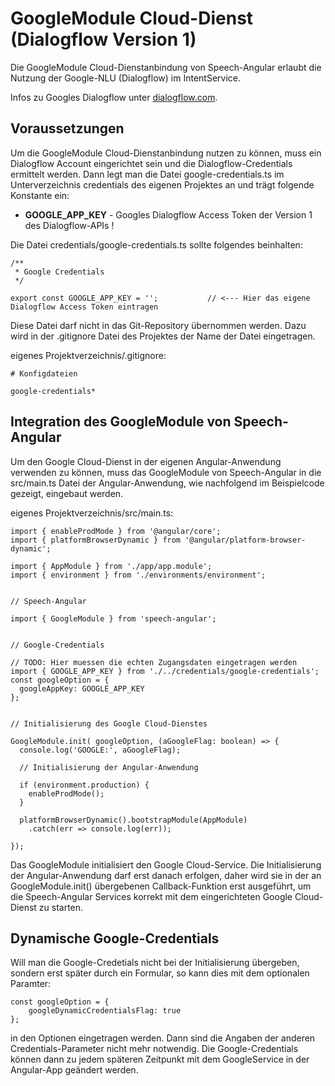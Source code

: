# GoogleModule Cloud-Dienst (Dialogflow Version 1)

Die GoogleModule Cloud-Dienstanbindung von Speech-Angular erlaubt die Nutzung der Google-NLU (Dialogflow) im IntentService.

Infos zu Googles Dialogflow unter [dialogflow.com](https://dialogflow.com/).


## Voraussetzungen

Um die GoogleModule Cloud-Dienstanbindung nutzen zu können, muss ein Dialogflow Account eingerichtet sein und die Dialogflow-Credentials ermittelt werden. Dann legt man die Datei google-credentials.ts im Unterverzeichnis credentials des eigenen Projektes an und trägt folgende Konstante ein:

* **GOOGLE_APP_KEY** - Googles Dialogflow Access Token der Version 1 des Dialogflow-APIs !


Die Datei credentials/google-credentials.ts sollte folgendes beinhalten:

	/**
	 * Google Credentials
	 */
	
	export const GOOGLE_APP_KEY = ''; 			// <--- Hier das eigene Dialogflow Access Token eintragen
	

Diese Datei darf nicht in das Git-Repository übernommen werden. Dazu wird in der .gitignore Datei des Projektes der Name der Datei eingetragen.

eigenes Projektverzeichnis/.gitignore:
 
	# Konfigdateien

	google-credentials*


## Integration des GoogleModule von Speech-Angular

Um den Google Cloud-Dienst in der eigenen Angular-Anwendung verwenden zu können, muss das GoogleModule von Speech-Angular in die src/main.ts Datei der Angular-Anwendung, wie nachfolgend im Beispielcode gezeigt, eingebaut werden.

eigenes Projektverzeichnis/src/main.ts:

	import { enableProdMode } from '@angular/core';
	import { platformBrowserDynamic } from '@angular/platform-browser-dynamic';
	
	import { AppModule } from './app/app.module';
	import { environment } from './environments/environment';
	
	
	// Speech-Angular 
	
	import { GoogleModule } from 'speech-angular';
	
	
	// Google-Credentials
	
	// TODO: Hier muessen die echten Zugangsdaten eingetragen werden
	import { GOOGLE_APP_KEY } from './../credentials/google-credentials';
	const googleOption = {
	  googleAppKey: GOOGLE_APP_KEY
	};
	
	
	// Initialisierung des Google Cloud-Dienstes
	
	GoogleModule.init( googleOption, (aGoogleFlag: boolean) => {
	  console.log('GOOGLE:', aGoogleFlag);
	
	  // Initialisierung der Angular-Anwendung

	  if (environment.production) {
	    enableProdMode();
	  }
	
	  platformBrowserDynamic().bootstrapModule(AppModule)
	    .catch(err => console.log(err));
	
	});


Das GoogleModule initialisiert den Google Cloud-Service. Die Initialisierung der Angular-Anwendung darf erst danach erfolgen, daher wird sie in der an GoogleModule.init() übergebenen Callback-Funktion erst ausgeführt, um die Speech-Angular Services korrekt mit dem eingerichteten Google Cloud-Dienst zu starten.


## Dynamische Google-Credentials

Will man die Google-Credetials nicht bei der Initialisierung übergeben, sondern erst später durch ein Formular, so kann dies mit dem optionalen Paramter:

	const googleOption = {
		googleDynamicCredentialsFlag: true
	};
	
in den Optionen eingetragen werden. Dann sind die Angaben der anderen Credentials-Parameter nicht mehr notwendig.
Die Google-Credentials können dann zu jedem späteren Zeitpunkt mit dem GoogleService in der Angular-App geändert werden.
